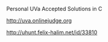 Personal UVa Accepted Solutions in C

http://uva.onlinejudge.org

http://uhunt.felix-halim.net/id/33810

